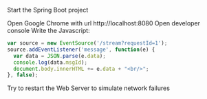 Start the Spring Boot project

Open Google Chrome with url http://localhost:8080
Open developer console
Write the Javascript:

```javascript
var source = new EventSource('/stream?requestId=1');
source.addEventListener('message', function(e) {
  var data = JSON.parse(e.data);
  console.log(data.msgId);
  document.body.innerHTML += e.data + "<br/>";
}, false);
```

Try to restart the Web Server to simulate network failures
